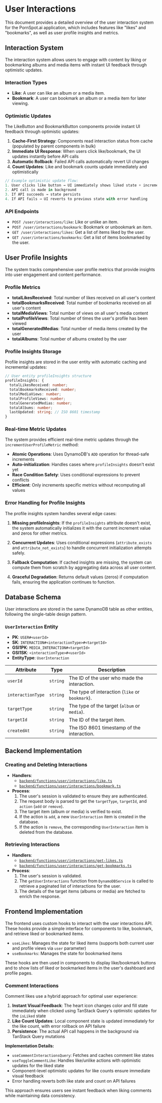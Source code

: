 # User Interactions

This document provides a detailed overview of the user interaction system for the PornSpot.ai application, which includes features like "likes" and "bookmarks", as well as user profile insights and metrics.

## Interaction System

The interaction system allows users to engage with content by liking or bookmarking albums and media items with instant UI feedback through optimistic updates.

### Interaction Types

- **Like**: A user can like an album or a media item.
- **Bookmark**: A user can bookmark an album or a media item for later viewing.

### Optimistic Updates

The LikeButton and BookmarkButton components provide instant UI feedback through optimistic updates:

1. **Cache-First Strategy**: Components read interaction status from cache (populated by parent components in bulk)
2. **Immediate UI Response**: When users click like/bookmark, the UI updates instantly before API calls
3. **Automatic Rollback**: Failed API calls automatically revert UI changes
4. **Count Updates**: Like and bookmark counts update immediately and optimistically

```typescript
// Example optimistic update flow:
1. User clicks like button → UI immediately shows liked state + incremented count
2. API call is made in background
3. If API succeeds → state persists
4. If API fails → UI reverts to previous state with error handling
```

### API Endpoints

- `POST /user/interactions/like`: Like or unlike an item.
- `POST /user/interactions/bookmark`: Bookmark or unbookmark an item.
- `GET /user/interactions/likes`: Get a list of items liked by the user.
- `GET /user/interactions/bookmarks`: Get a list of items bookmarked by the user.

## User Profile Insights

The system tracks comprehensive user profile metrics that provide insights into user engagement and content performance.

### Profile Metrics

- **totalLikesReceived**: Total number of likes received on all user's content
- **totalBookmarksReceived**: Total number of bookmarks received on all user's content
- **totalMediaViews**: Total number of views on all user's media content
- **totalProfileViews**: Total number of times the user's profile has been viewed
- **totalGeneratedMedias**: Total number of media items created by the user
- **totalAlbums**: Total number of albums created by the user

### Profile Insights Storage

Profile insights are stored in the user entity with automatic caching and incremental updates:

```typescript
// User entity profileInsights structure
profileInsights: {
  totalLikesReceived: number;
  totalBookmarksReceived: number;
  totalMediaViews: number;
  totalProfileViews: number;
  totalGeneratedMedias: number;
  totalAlbums: number;
  lastUpdated: string; // ISO 8601 timestamp
}
```

### Real-time Metric Updates

The system provides efficient real-time metric updates through the `incrementUserProfileMetric` method:

- **Atomic Operations**: Uses DynamoDB's `ADD` operation for thread-safe increments
- **Auto-initialization**: Handles cases where `profileInsights` doesn't exist yet
- **Race Condition Safety**: Uses conditional expressions to prevent conflicts
- **Efficient**: Only increments specific metrics without recomputing all values

### Error Handling for Profile Insights

The profile insights system handles several edge cases:

1. **Missing profileInsights**: If the `profileInsights` attribute doesn't exist, the system automatically initializes it with the current increment value and zeros for other metrics.

2. **Concurrent Updates**: Uses conditional expressions (`attribute_exists` and `attribute_not_exists`) to handle concurrent initialization attempts safely.

3. **Fallback Computation**: If cached insights are missing, the system can compute them from scratch by aggregating data across all user content.

4. **Graceful Degradation**: Returns default values (zeros) if computation fails, ensuring the application continues to function.

## Database Schema

User interactions are stored in the same DynamoDB table as other entities, following the single-table design pattern.

### `UserInteraction` Entity

- **PK**: `USER#<userId>`
- **SK**: `INTERACTION#<interactionType>#<targetId>`
- **GSI1PK**: `MEDIA_INTERACTION#<targetId>`
- **GSI1SK**: `<interactionType>#<userId>`
- **EntityType**: `UserInteraction`

| Attribute         | Type     | Description                                     |
| ----------------- | -------- | ----------------------------------------------- |
| `userId`          | `string` | The ID of the user who made the interaction.    |
| `interactionType` | `string` | The type of interaction (`like` or `bookmark`). |
| `targetType`      | `string` | The type of the target (`album` or `media`).    |
| `targetId`        | `string` | The ID of the target item.                      |
| `createdAt`       | `string` | The ISO 8601 timestamp of the interaction.      |

## Backend Implementation

### Creating and Deleting Interactions

- **Handlers**:
  - [`backend/functions/user/interactions/like.ts`](../backend/functions/user/interactions/like.ts)
  - [`backend/functions/user/interactions/bookmark.ts`](../backend/functions/user/interactions/bookmark.ts)
- **Process**:
  1.  The user's session is validated to ensure they are authenticated.
  2.  The request body is parsed to get the `targetType`, `targetId`, and `action` (`add` or `remove`).
  3.  The target item (album or media) is verified to exist.
  4.  If the action is `add`, a new `UserInteraction` item is created in the database.
  5.  If the action is `remove`, the corresponding `UserInteraction` item is deleted from the database.

### Retrieving Interactions

- **Handlers**:
  - [`backend/functions/user/interactions/get-likes.ts`](../backend/functions/user/interactions/get-likes.ts)
  - [`backend/functions/user/interactions/get-bookmarks.ts`](../backend/functions/user/interactions/get-bookmarks.ts)
- **Process**:
  1.  The user's session is validated.
  2.  The `getUserInteractions` function from `DynamoDBService` is called to retrieve a paginated list of interactions for the user.
  3.  The details of the target items (albums or media) are fetched to enrich the response.

## Frontend Implementation

The frontend uses custom hooks to interact with the user interactions API. These hooks provide a simple interface for components to like, bookmark, and retrieve liked or bookmarked items.

- `useLikes`: Manages the state for liked items (supports both current user and profile views via `user` parameter)
- `useBookmarks`: Manages the state for bookmarked items

These hooks are then used in components to display like/bookmark buttons and to show lists of liked or bookmarked items in the user's dashboard and profile pages.

### Comment Interactions

Comment likes use a hybrid approach for optimal user experience:

1. **Instant Visual Feedback**: The heart icon changes color and fill state immediately when clicked using TanStack Query's optimistic updates for the `isLiked` state
2. **Like Count Updates**: Local component state is updated immediately for the like count, with error rollback on API failure
3. **Persistence**: The actual API call happens in the background via TanStack Query mutations

**Implementation Details:**

- `useCommentInteractionsQuery`: Fetches and caches comment like states
- `useToggleCommentLike`: Handles like/unlike actions with optimistic updates for the liked state
- Component-level optimistic updates for like counts ensure immediate visual feedback
- Error handling reverts both like state and count on API failures

This approach ensures users see instant feedback when liking comments while maintaining data consistency.
